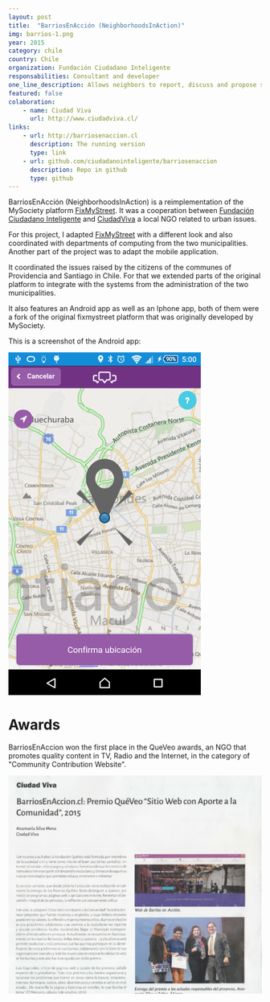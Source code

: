 ```yaml
---
layout: post
title:  "BarriosEnAcción (NeighborhoodsInAction)"
img: barrios-1.png
year: 2015
category: chile
country: Chile
organization: Fundación Ciudadano Inteligente
responsabilities: Consultant and developer
one_line_description: Allows neighbors to report, discuss and propose solutions to local neighborhood problems.
featured: false
colaboration: 
    - name: Ciudad Viva
      url: http://www.ciudadviva.cl/
links: 
    - url: http://barriosenaccion.cl
      description: The running version
      type: link
    - url: github.com/ciudadanointeligente/barriosenaccion
      description: Repo in github
      type: github
---
```


BarriosEnAcción (NeighborhoodsInAction) is a reimplementation of the MySociety platform [FixMyStreet](http://fixmystreet.org/). It was a cooperation between [Fundación Ciudadano Inteligente](http://ciudadanointeligente.org) and [CiudadViva](http://ciudadviva.cl) a local NGO related to urban issues.

For this project, I adapted [FixMyStreet](http://fixmystreet.org/) with a different look and also coordinated with departments of computing from the two municipalities.
Another part of the project was to adapt the mobile application.

It coordinated the issues raised by the citizens of the communes of Providencia and Santiago in Chile.
For that we extended parts of the original platform to integrate with the systems from the administration of the two municipalities.

It also features an Android app as well as an Iphone app, both of them were a fork of the original fixmystreet platform that was originally developed by MySociety.

This is a screenshot of the Android app:

![](/images/barrios-2.png)

Awards
======
BarriosEnAccion won the first place in the QueVeo awards, an NGO that promotes quality content in TV, Radio and the Internet, in the category of "Community Contribution Website".

![](/images/barrios-3.png)
